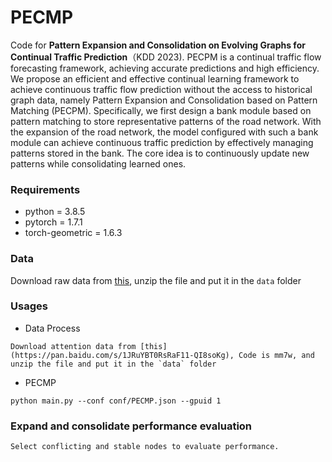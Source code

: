 # PECMP

Code for **Pattern Expansion and Consolidation on Evolving Graphs for Continual Traffic Prediction**（KDD 2023). PECPM is a continual traffic flow forecasting framework, achieving accurate predictions and high efficiency. We propose an efficient and effective continual learning framework to achieve continuous traffic flow prediction without the access to historical graph data, namely Pattern Expansion and Consolidation based on Pattern Matching (PECPM). Specifically, we first design a bank module based on pattern matching to store representative patterns of the road network. With the expansion of the road network, the model configured with such a bank module can achieve continuous traffic prediction by effectively managing patterns stored in the bank. The core idea is to continuously update new patterns while consolidating learned ones.

### Requirements

* python = 3.8.5
* pytorch = 1.7.1
* torch-geometric = 1.6.3

### Data

Download raw data from [this](https://drive.google.com/file/d/1P5wowSaNSWBNCK3mQwESp-G2zsutXc5S/view?usp=sharing), unzip the file and put it in the `data` folder

### Usages

* Data Process
```
Download attention data from [this](https://pan.baidu.com/s/1JRuYBT0RsRaF11-QI8soKg), Code is mm7w, and unzip the file and put it in the `data` folder
```

* PECMP
```
python main.py --conf conf/PECMP.json --gpuid 1
```

### Expand and consolidate performance evaluation
```
Select conflicting and stable nodes to evaluate performance.
```


